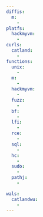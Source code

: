 ```yaml
---
diffis:
  m:
    -
platfs:
  hackmyvm:
    -
curls:
  catland:
    -
functions:
  unix:
    -
  m:
    -
  hackmyvm:
    -
  fuzz:
    -
  bf:
    -
  lfi:
    -
  rce:
    -
  sql:
    -
  hc:
    -
  sudo:
    -
  pathj:
    -

wals:
  catlandwu:
    -
---
```

